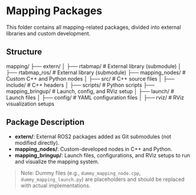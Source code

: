 # Mapping Packages

This folder contains all mapping-related packages, divided into external libraries and custom development.

## Structure

mapping/
├── extern/
│ ├── rtabmap/ # External library (submodule)
│ ├── rtabmap_ros/ # External library (submodule)
├── mapping_nodes/ # Custom C++ and Python nodes
│ ├── src/ # C++ source files
│ ├── include/ # C++ headers
│ ├── scripts/ # Python scripts
├── mapping_bringup/ # Launch, config, and RViz setup
│ ├── launch/ # Launch files
│ ├── config/ # YAML configuration files
│ ├── rviz/ # RViz visualization setups



## Package Description

- **extern/**: External ROS2 packages added as Git submodules (not modified directly).
- **mapping_nodes/**: Custom-developed nodes in C++ and Python.
- **mapping_bringup/**: Launch files, configurations, and RViz setups to run and visualize the mapping system.

> Note: Dummy files (e.g., `dummy_mapping_node.cpp`, `dummy_mapping_launch.py`) are placeholders and should be replaced with actual implementations.
